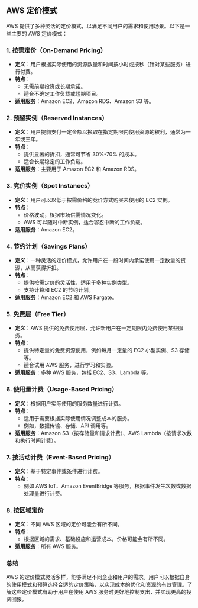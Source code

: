 ## AWS 定价模式

AWS 提供了多种灵活的定价模式，以满足不同用户的需求和使用场景。以下是一些主要的 AWS 定价模式：

### 1. **按需定价（On-Demand Pricing）**

- **定义**：用户根据实际使用的资源数量和时间按小时或按秒（针对某些服务）进行付费。
- **特点**：
  - 无需前期投资或长期承诺。
  - 适合不确定工作负载或短期项目。
- **适用服务**：Amazon EC2、Amazon RDS、Amazon S3 等。

### 2. **预留实例（Reserved Instances）**

- **定义**：用户提前支付一定金额以换取在指定期限内使用资源的权利，通常为一年或三年。
- **特点**：
  - 提供显著的折扣，通常可节省 30%-70% 的成本。 
  - 适合长期稳定的工作负载。
- **适用服务**：主要用于 Amazon EC2 和 Amazon RDS。

### 3. **竞价实例（Spot Instances）**

- **定义**：用户可以以低于按需价格的竞价方式购买未使用的 EC2 实例。
- **特点**：
  - 价格波动，根据市场供需情况变化。
  - AWS 可以随时中断实例，适合容忍中断的工作负载。
- **适用服务**：Amazon EC2。

### 4. **节约计划（Savings Plans）**

- **定义**：一种灵活的定价模式，允许用户在一段时间内承诺使用一定数量的资源，从而获得折扣。
- **特点**：
  - 提供按需定价的灵活性，适用于多种实例类型。
  - 支持计算和 EC2 的节约计划。
- **适用服务**：Amazon EC2 和 AWS Fargate。

### 5. **免费层（Free Tier）**

- **定义**：AWS 提供的免费使用层，允许新用户在一定期限内免费使用某些服务。
- **特点**：
  - 提供特定量的免费资源使用，例如每月一定量的 EC2 小型实例、S3 存储等。
  - 适合试用 AWS 服务，进行学习和实验。
- **适用服务**：多种 AWS 服务，包括 EC2、S3、Lambda 等。

### 6. **使用量计费（Usage-Based Pricing）**

- **定义**：根据用户实际使用的服务数量进行计费。
- **特点**：
  - 适用于需要根据实际使用情况调整成本的服务。
  - 例如，数据传输、存储、API 调用等。
- **适用服务**：Amazon S3（按存储量和请求计费）、AWS Lambda（按请求次数和执行时间计费）。

### 7. **按活动计费（Event-Based Pricing）**

- **定义**：基于特定事件或条件进行计费。
- **特点**：
  - 例如 AWS IoT、Amazon EventBridge 等服务，根据事件发生次数或数据处理量进行计费。
  
### 8. **按区域定价**

- **定义**：不同 AWS 区域的定价可能会有所不同。
- **特点**：
  - 根据区域的需求、基础设施和运营成本，价格可能会有所不同。
- **适用服务**：所有 AWS 服务。

### 总结

AWS 的定价模式灵活多样，能够满足不同企业和用户的需求。用户可以根据自身的使用模式和预算选择合适的定价策略，以实现成本的优化和资源的有效管理。了解这些定价模式有助于用户在使用 AWS 服务时更好地控制支出，并实现更高的投资回报。